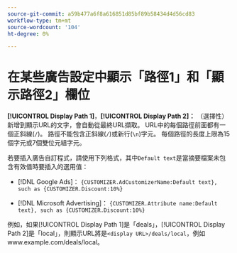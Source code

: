 ```yaml
---
source-git-commit: a59b477a6f8a616851d85bf89b58434d4d56cd83
workflow-type: tm+mt
source-wordcount: '104'
ht-degree: 0%

---
```

# 在某些廣告設定中顯示「路徑1」和「顯示路徑2」欄位

**[!UICONTROL Display Path 1]**，**[!UICONTROL Display Path 2]：** （選擇性）新增到顯示URL的文字，會自動從最終URL擷取。 URL中的每個路徑前面都有一個正斜線(`/`)。 路徑不能包含正斜線(`/`)或新行(`\n`)字元。 每個路徑的長度上限為15個字元或7個雙位元組字元。

若要插入廣告自訂程式，請使用下列格式，其中`Default text`是當摘要檔案未包含有效值時要插入的選用值：

* [!DNL Google Ads]： `{CUSTOMIZER.AdCustomizerName:Default text}, such as {CUSTOMIZER.Discount:10%}`

* [!DNL Microsoft Advertising]： `{CUSTOMIZER.Attribute name:Default text}, such as {CUSTOMIZER.Discount:10%}`

例如，如果[!UICONTROL Display Path 1]是「deals」，[!UICONTROL Display Path 2]是「local」，則顯示URL將是`<display URL>/deals/local`，例如www.example.com/deals/local。
